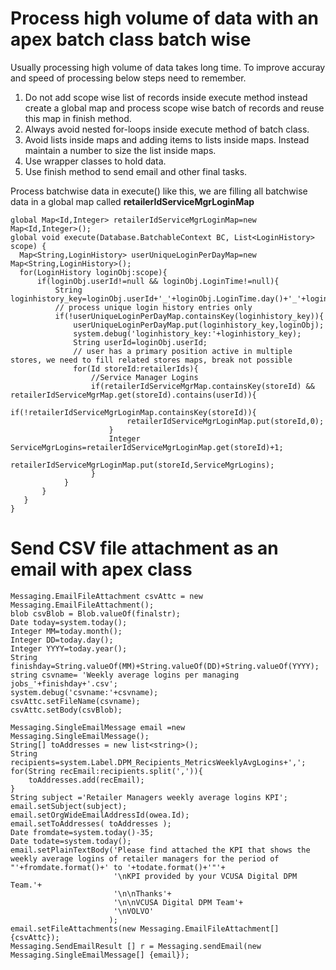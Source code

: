 # Process high volume of data with an apex batch class batch wise

Usually processing high volume of data takes long time. To improve accuray and speed of processing below steps need to remember.


1) Do not add scope wise list of records inside execute method instead create a global map and process scope wise batch of records and reuse this map in finish method.
2) Always avoid nested for-loops inside execute method of batch class.
3) Avoid lists inside maps and adding items to lists inside maps. Instead maintain a number to size the list inside maps.
4) Use wrapper classes to hold data.
5) Use finish method to send email and other final tasks.

Process batchwise data in execute() like this, we are filling all batchwise data in a global map called **retailerIdServiceMgrLoginMap**
```
global Map<Id,Integer> retailerIdServiceMgrLoginMap=new Map<Id,Integer>();
global void execute(Database.BatchableContext BC, List<LoginHistory> scope) {        
  Map<String,LoginHistory> userUniqueLoginPerDayMap=new Map<String,LoginHistory>();       
  for(LoginHistory loginObj:scope){  
      if(loginObj.userId!=null && loginObj.LoginTime!=null){                
          String loginhistory_key=loginObj.userId+'_'+loginObj.LoginTime.day()+'_'+loginObj.LoginTime.month()+'_'+loginObj.LoginTime.year();
          // process unique login history entries only
          if(!userUniqueLoginPerDayMap.containsKey(loginhistory_key)){
              userUniqueLoginPerDayMap.put(loginhistory_key,loginObj);   
              system.debug('loginhistory_key:'+loginhistory_key);
              String userId=loginObj.userId; 
              // user has a primary position active in multiple stores, we need to fill related stores maps, break not possible
              for(Id storeId:retailerIds){ 
                  //Service Manager Logins
                  if(retailerIdServiceMgrMap.containsKey(storeId) && retailerIdServiceMgrMap.get(storeId).contains(userId)){
                      if(!retailerIdServiceMgrLoginMap.containsKey(storeId)){
                          retailerIdServiceMgrLoginMap.put(storeId,0);
                      }
                      Integer ServiceMgrLogins=retailerIdServiceMgrLoginMap.get(storeId)+1;
                      retailerIdServiceMgrLoginMap.put(storeId,ServiceMgrLogins);                            
                  }
            }
       }
   }
}
```

# Send CSV file attachment as an email with apex class

```
Messaging.EmailFileAttachment csvAttc = new Messaging.EmailFileAttachment();
blob csvBlob = Blob.valueOf(finalstr);
Date today=system.today();
Integer MM=today.month();
Integer DD=today.day();
Integer YYYY=today.year();
String finishday=String.valueOf(MM)+String.valueOf(DD)+String.valueOf(YYYY);
string csvname= 'Weekly average logins per managing jobs_'+finishday+'.csv';
system.debug('csvname:'+csvname);
csvAttc.setFileName(csvname);
csvAttc.setBody(csvBlob);

Messaging.SingleEmailMessage email =new Messaging.SingleEmailMessage();
String[] toAddresses = new list<string>();
String recipients=system.Label.DPM_Recipients_MetricsWeeklyAvgLogins+',';        
for(String recEmail:recipients.split(',')){
    toAddresses.add(recEmail);
}
String subject ='Retailer Managers weekly average logins KPI';
email.setSubject(subject);
email.setOrgWideEmailAddressId(owea.Id);
email.setToAddresses( toAddresses );
Date fromdate=system.today()-35;
Date todate=system.today();
email.setPlainTextBody('Please find attached the KPI that shows the weekly average logins of retailer managers for the period of "'+fromdate.format()+' to '+todate.format()+'"'+
                       '\nKPI provided by your VCUSA Digital DPM Team.'+
                       '\n\nThanks'+
                       '\n\nVCUSA Digital DPM Team'+
                       '\nVOLVO'
                      );
email.setFileAttachments(new Messaging.EmailFileAttachment[]{csvAttc});
Messaging.SendEmailResult [] r = Messaging.sendEmail(new Messaging.SingleEmailMessage[] {email});
```

